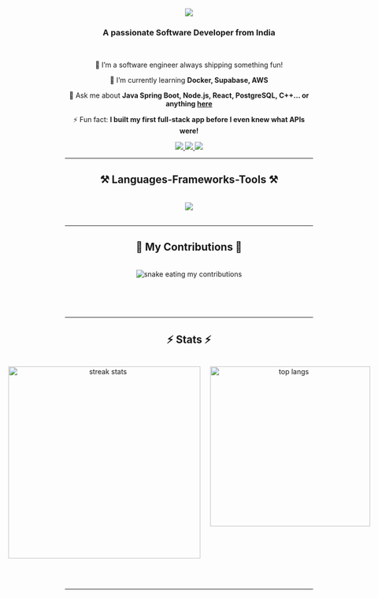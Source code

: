 <h1 align="center">
    <img src="https://readme-typing-svg.herokuapp.com/?font=Fira+Code&weight=700&size=32&pause=1000&color=F7971E&center=true&vCenter=true&multiline=true&width=600&height=70&duration=3500&lines=I'm+Likhith+Raju+%F0%9F%91%8B;" />
</h1>

<h3 align="center">A passionate Software Developer from India</h3>
<br/>

<div align="center">
 
 🔭 I’m a software engineer always shipping something fun!
 
 🌱 I’m currently learning **Docker, Supabase, AWS**

💬 Ask me about **Java Spring Boot, Node.js, React, PostgreSQL, C++... or anything [here](https://github.com/likhithrajuuu/likhithrajuuu/issues)**

⚡ Fun fact: **I built my first full-stack app before I even knew what APIs were!**

</div>
 
<div align="center"> 
  <a href="mailto:likhithraju0@gmail.com">
    <img src="https://img.shields.io/badge/Gmail-333333?style=for-the-badge&logo=gmail&logoColor=red" />
  </a>
  <a href="https://www.linkedin.com/in/likhith-raju-p-775564179/" target="_blank">
    <img src="https://img.shields.io/badge/LinkedIn-0077B5?style=for-the-badge&logo=linkedin&logoColor=white" />
  </a>
  <a href="https://leetcode.com/u/likhithraju0" target="_blank">
     <img src="https://img.shields.io/badge/LeetCode-0078FF?style=for-the-badge&logo=leetcode&logoColor=white" />
  </a>
</div>

 <hr/>
 
<h2 align="center">⚒️ Languages-Frameworks-Tools ⚒️</h2>
<br/>
<div align="center">
    <img src="https://skillicons.dev/icons?i=react,nodejs,java,spring,cpp,postgres,mysql,tailwind,git,vscode,github,figma,html,css,docker,aws" />
    <br>
</div>

<br/>
<hr/>

<div align="center">
  <h2>🐍 My Contributions 🐍</h2>
  <br>
  <img alt="snake eating my contributions" src="https://raw.githubusercontent.com/likhithrajuuu/likhithrajuuu/output/github-contribution-grid-snake.svg" />
</div>
  
<br/><br/><br/>

<hr/>

<h2 align="center">⚡ Stats ⚡</h2>
<br>
<div align="center" style="display: flex; justify-content: center; gap: 20px;">
  <img width=390 src="https://github-readme-streak-stats-salesp07.vercel.app/?user=likhithrajuuu&count_private=true&theme=radical&border_radius=20&hide_border=true&dates=filled&fire=ff0000" alt="streak stats"/>
  <img width=325 src="https://github-readme-stats-salesp07.vercel.app/api/top-langs/?username=likhithrajuuu&hide=HTML&langs_count=8&layout=compact&theme=tokyonight&border_radius=15&size_weight=0.6&count_weight=0.6&exclude_repo=github-readme-stats&hide_border=true" alt="top langs" />
</div>

<br/><br/>

<hr/>

<br/>
